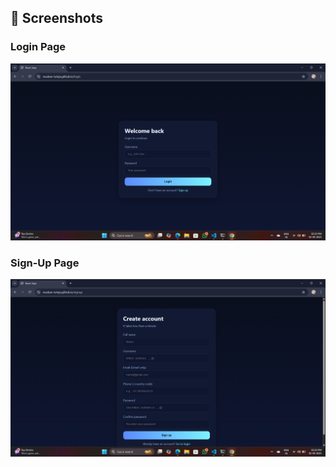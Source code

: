 
## 📸 Screenshots

### Login Page
![Login Page](./Screenshot/login.png)

### Sign-Up Page
![Sign-Up Page](./Screenshot/signup.png)
